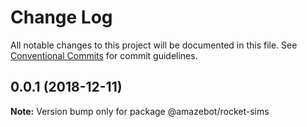 # Change Log

All notable changes to this project will be documented in this file.
See [Conventional Commits](https://conventionalcommits.org) for commit guidelines.

## 0.0.1 (2018-12-11)

**Note:** Version bump only for package @amazebot/rocket-sims
